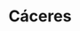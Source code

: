 ---
title: Cáceres
departamento: Antioquia
description: >-
  Es un municipio de Colombia, localizado en la subregión del Bajo Cauca del
  departamento de Antioquia. Limita por el norte con el departamento de Córdoba
  y el municipio de Caucasia
grafica_ubicacion_geografica: /charts/municipios/caceres/ubicacion_geografica.html
grafica_comunidades_focalizadas: /charts/municipios/caceres/comunidades_focalizadas.html
grafica_poblacion_genero: /charts/municipios/caceres/poblacion_genero.html
grafica_area_geografica_genero: /charts/municipios/caceres/area_geografica_genero.html
grafica_pertenencia_etnica: /charts/municipios/caceres/pertenencia_etnica.html
centros_poblados_corregimientos:
  - El Jardín (Tamaná)
  - Guarumo
  - Manizales
  - Puerto Bélgica
  - Piamonte
  - Río Man
  - Las Pampas
  - Nicaragua
  - Puerto Santo
distribucion_poblacional_hombres: 13794
distribucion_poblacional_mujeres: 12666
poblacion_discapacidad: 2422
comunidades_etnicas_zona:
  - Zenú
  - Embera Chamí
asentamientos_indigenas: 10
resguardos_indigenas: 4
consejos_comunitarios: 3
total_poblacion_victima: 10368
num_sujetos_reparacion_colectiva: 1
num_planes_retorno_reubicacion_colectiva: 1
territorio_entidades_snariv_sivjrnr:
  - Unidad de Búsqueda de Personas dadas por Desaparecidas (UBPD) (SIVJRNR)
  - Instituto Colombiano de Bienestar Familiar (ICBF) (SNARIV)
  - Servicio Nacional de Aprendizaje (SENA) (SNARIV)
  - >-
    Unidad para la Atención y Reparación Integral a las víctimas (UARIV)
    (SNARIV)
  - Gobernación de Antioquia (SNARIV)
  - Policía Nacional (SNARIV)
  - Ejército Nacional (SNARIV)
  - Personería (SNARIV)
  - Agencia Nacional de tierras (ANT) (SNARIV)
  - Defensoría del Pueblo (SNARIV)
  - Agencia de Renovación del Territorio (ART) (SNARIV)
  - Alcaldía municipal (SNARIV)
priorizacion_convivencia_social_salud_mental: Tasa de fecundidad específica 10-14 años,Tasa de fecundidad de 15 - 19 años
region: Bajo Cauca y Nordeste Antioqueño
priorizacion_sexualidad_derechos_sexuales_reproductivos: Falta de caracterización de la población vulnerable
priorizacion_gestion_diferencial_poblaciones_vulnerables: >-
  Promoción de la afiliación al SGSSS, afiliación en línea, lecturas públicas,
  vigilancia en salud pública, etc
priorizacion_fortalecimiento_autoridad_sanitaria: >-
  Promoción de la afiliación al SGSSS, afiliación en línea, lecturas públicas,
  vigilancia en salud pública, etc
eventos_salud_publica_predominantes:
  - Malaria
  - Leishmaniasis Cutánea
  - Vigilancia en salud pública de la violencia de género e intrafamiliar
  - Agresiones por animales potencialmente transmisores de rabia
  - Accidente ofídico
  - Morbilidad materna extrema
  - Dengue
  - Bajo peso al nacer
  - VIH/Sida/Mortalidad Por Sida
  - Intento de suicidio
rips_salud_mental_poblacion_general:
  - Trastorno de ansiedad
  - Trastorno mixto de ansiedad y depresión
  - Esquizofrenia
  - Episodio depresivo moderado
  - Trastorno de pánico
servicios_telemedicina_mpio_depto:
  - No hay habilitados servicios aún
total_pobreza_multidimensional: 66.4%
pobreza_multidimensional_urbano: 60.9%
pobreza_multidimensional_centro_poblado_rural_disperso: 67.8%
ppales_actividades_economicas:
  - Minería
  - Agricultura
observaciones_ppales_actividades_economicas: >-
  Agricultura (Ñame, Cacao, Caucho, Ají, Arroz secano mecanizado y Arroz
  tradicional mercado local)
ppal_vocacion_mpio:
  - Minería
  - Agricultura
  - Ganadería
observaciones_ppal_vocacion_mpio: ''
trabajo_informal: 93.2%
ppal_uso_suelo:
  - Minería
  - Agricultura
  - Ganadería
observaciones_ppal_uso_suelo: ''
espacios_socio_comunitarios:
  - Polideportivo Rumualdo Gallego Toro
  - ' Parque educativo La gran casa'
  - ' Biblioteca León Gómez Palacios'
  - ' Casa de la Cultura León Álvarez Palacios'
medios_comunicacion:
  - Cáceres Stereo
iniciativas_org_sociedad_civil: 21
programas_usaid:
  - Justicia para una Paz Sostenible
  - ' Mujeres de Oro'
  - ' Colombia Transforma'
  - ' Programa de Derechos Humanos'
  - ' Oro Legal'
comunidad_focalizada:
  - Isla de la amargura

---
